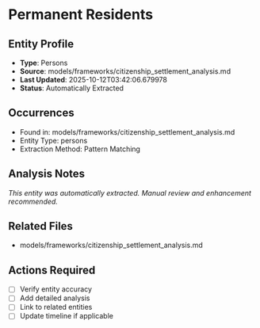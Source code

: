 # Permanent Residents

## Entity Profile
- **Type**: Persons
- **Source**: models/frameworks/citizenship_settlement_analysis.md
- **Last Updated**: 2025-10-12T03:42:06.679978
- **Status**: Automatically Extracted

## Occurrences
- Found in: models/frameworks/citizenship_settlement_analysis.md
- Entity Type: persons
- Extraction Method: Pattern Matching

## Analysis Notes
*This entity was automatically extracted. Manual review and enhancement recommended.*

## Related Files
- models/frameworks/citizenship_settlement_analysis.md

## Actions Required
- [ ] Verify entity accuracy
- [ ] Add detailed analysis
- [ ] Link to related entities
- [ ] Update timeline if applicable
